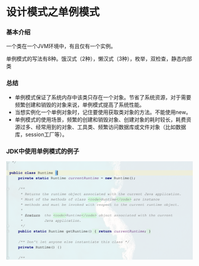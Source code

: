 # 设计模式之单例模式



### 基本介绍

一个类在一个JVM环境中，有且仅有一个实例。

单例模式的写法有8种。饿汉式（2种），懒汉式（3种），枚举，双检查，静态内部类



### 总结

- 单例模式保证了系统内存中该类只存在一个对象。节省了系统资源，对于需要频繁创建和销毁的对象来说，单例模式提高了系统性能。
- 当想实例化一个单例对象时，记住要使用获取类对象的方法。不能使用new。
- 单例模式的使用场景，频繁的创建和销毁对象、创建对象的耗时较长，耗费资源过多、经常用到的对象、工具类、频繁访问数据库或文件对象（比如数据库，session工厂等）。

### JDK中使用单例模式的例子

![image-20200411091457260](/设计模式/image-20200411091457260.png)

